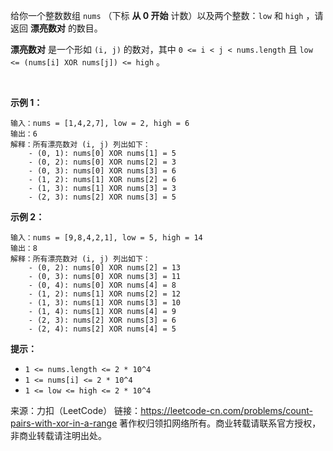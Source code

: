 给你一个整数数组 ```nums``` （下标 **从 0 开始** 计数）以及两个整数：```low``` 和 ```high``` ，请返回 **漂亮数对** 的数目。

**漂亮数对** 是一个形如 ```(i, j)``` 的数对，其中 ```0 <= i < j < nums.length``` 且 ```low <= (nums[i] XOR nums[j]) <= high``` 。

 

**示例 1：**
```
输入：nums = [1,4,2,7], low = 2, high = 6
输出：6
解释：所有漂亮数对 (i, j) 列出如下：
    - (0, 1): nums[0] XOR nums[1] = 5 
    - (0, 2): nums[0] XOR nums[2] = 3
    - (0, 3): nums[0] XOR nums[3] = 6
    - (1, 2): nums[1] XOR nums[2] = 6
    - (1, 3): nums[1] XOR nums[3] = 3
    - (2, 3): nums[2] XOR nums[3] = 5
```
**示例 2：**
```
输入：nums = [9,8,4,2,1], low = 5, high = 14
输出：8
解释：所有漂亮数对 (i, j) 列出如下：
​​​​​    - (0, 2): nums[0] XOR nums[2] = 13
    - (0, 3): nums[0] XOR nums[3] = 11
    - (0, 4): nums[0] XOR nums[4] = 8
    - (1, 2): nums[1] XOR nums[2] = 12
    - (1, 3): nums[1] XOR nums[3] = 10
    - (1, 4): nums[1] XOR nums[4] = 9
    - (2, 3): nums[2] XOR nums[3] = 6
    - (2, 4): nums[2] XOR nums[4] = 5
```

**提示：**

* ```1 <= nums.length <= 2 * 10^4```
* ```1 <= nums[i] <= 2 * 10^4```
* ```1 <= low <= high <= 2 * 10^4```

来源：力扣（LeetCode）
链接：https://leetcode-cn.com/problems/count-pairs-with-xor-in-a-range
著作权归领扣网络所有。商业转载请联系官方授权，非商业转载请注明出处。